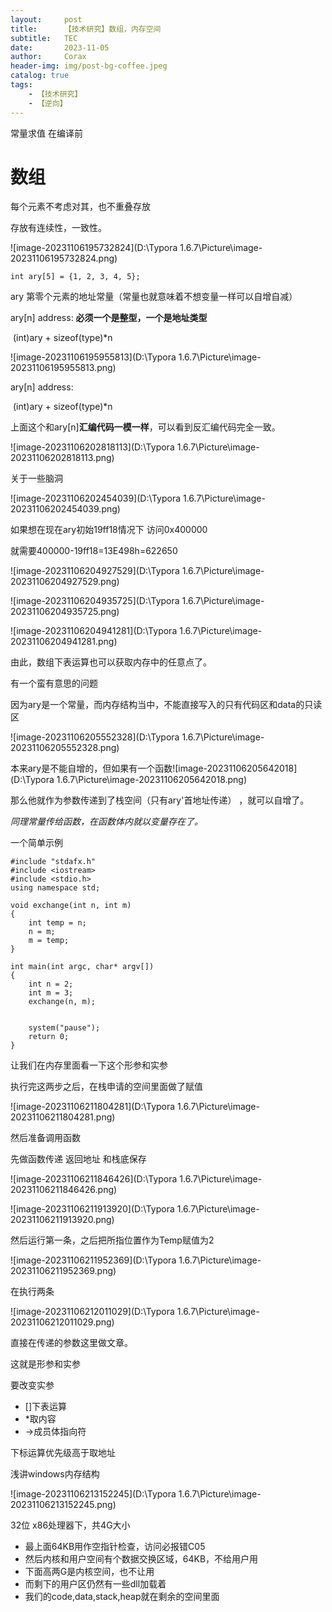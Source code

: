 ```yaml
---
layout:     post
title:      【技术研究】数组，内存空间
subtitle:   TEC
date:       2023-11-05
author:     Corax
header-img: img/post-bg-coffee.jpeg
catalog: true
tags:
    - 【技术研究】
    - 【逆向】
---
```


常量求值 在编译前

# 数组

每个元素不考虑对其，也不重叠存放

存放有连续性，一致性。 

![image-20231106195732824](D:\Typora 1.6.7\Picture\image-20231106195732824.png)

```
int ary[5] = {1, 2, 3, 4, 5};
```

ary 第零个元素的地址常量（常量也就意味着不想变量一样可以自增自减）

ary[n] address:  **必须一个是整型，一个是地址类型**

​	(int)ary + sizeof(type)*n

![image-20231106195955813](D:\Typora 1.6.7\Picture\image-20231106195955813.png)



ary[n] address:

​	(int)ary + sizeof(type)*n

上面这个和ary[n]**汇编代码一模一样**，可以看到反汇编代码完全一致。

![image-20231106202818113](D:\Typora 1.6.7\Picture\image-20231106202818113.png)

关于一些脑洞

![image-20231106202454039](D:\Typora 1.6.7\Picture\image-20231106202454039.png)

如果想在现在ary初始19ff18情况下 访问0x400000

就需要400000-19ff18=13E498h=622650

![image-20231106204927529](D:\Typora 1.6.7\Picture\image-20231106204927529.png)

![image-20231106204935725](D:\Typora 1.6.7\Picture\image-20231106204935725.png)

![image-20231106204941281](D:\Typora 1.6.7\Picture\image-20231106204941281.png)

由此，数组下表运算也可以获取内存中的任意点了。



有一个蛮有意思的问题

因为ary是一个常量，而内存结构当中，不能直接写入的只有代码区和data的只读区

![image-20231106205552328](D:\Typora 1.6.7\Picture\image-20231106205552328.png)

本来ary是不能自增的，但如果有一个函数![image-20231106205642018](D:\Typora 1.6.7\Picture\image-20231106205642018.png)

那么他就作为参数传递到了栈空间（只有ary'首地址传递） ，就可以自增了。

*同理常量传给函数，在函数体内就以变量存在了。*



一个简单示例



```
#include "stdafx.h"
#include <iostream>
#include <stdio.h>
using namespace std;

void exchange(int n, int m)
{
    int temp = n;
    n = m;
    m = temp;
}

int main(int argc, char* argv[])
{
	int n = 2;
    int m = 3;
    exchange(n, m);
    

    system("pause");
	return 0;
}
```

让我们在内存里面看一下这个形参和实参

执行完这两步之后，在栈申请的空间里面做了赋值

![image-20231106211804281](D:\Typora 1.6.7\Picture\image-20231106211804281.png)

然后准备调用函数

先做函数传递 返回地址 和栈底保存

![image-20231106211846426](D:\Typora 1.6.7\Picture\image-20231106211846426.png)

![image-20231106211913920](D:\Typora 1.6.7\Picture\image-20231106211913920.png)

然后运行第一条，之后把所指位置作为Temp赋值为2

![image-20231106211952369](D:\Typora 1.6.7\Picture\image-20231106211952369.png)

在执行两条

![image-20231106212011029](D:\Typora 1.6.7\Picture\image-20231106212011029.png)

直接在传递的参数这里做文章。

这就是形参和实参



要改变实参

- []下表运算
- *取内容
- ->成员体指向符



下标运算优先级高于取地址



浅讲windows内存结构

![image-20231106213152245](D:\Typora 1.6.7\Picture\image-20231106213152245.png)

32位 x86处理器下，共4G大小

- 最上面64KB用作空指针检查，访问必报错C05
- 然后内核和用户空间有个数据交换区域，64KB，不给用户用
- 下面高两G是内核空间，也不让用
- 而剩下的用户区仍然有一些dll加载着
- 我们的code,data,stack,heap就在剩余的空间里面
